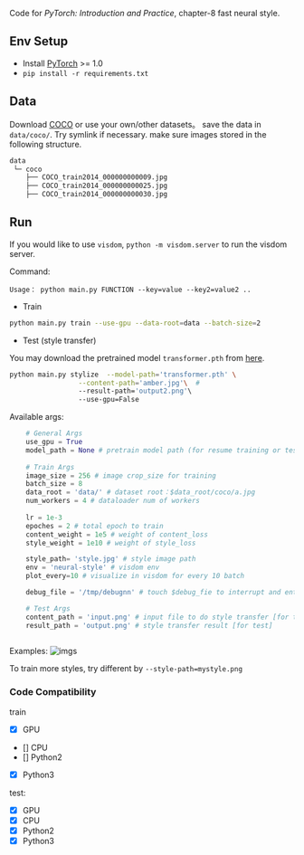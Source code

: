 Code for  *PyTorch: Introduction and Practice*, chapter-8 fast neural style.

## Env Setup

- Install [PyTorch](https://pytorch.org/) >= 1.0  
- `pip install -r requirements.txt` 


## Data 

Download [COCO](http://images.cocodataset.org/zips/train2014.zip) or use your own/other datasets。 save the data in `data/coco/`. Try symlink if necessary. make sure images stored in the following structure.
```Bash
data
 └─ coco
    ├── COCO_train2014_000000000009.jpg
    ├── COCO_train2014_000000000025.jpg
    ├── COCO_train2014_000000000030.jpg
```

## Run
If you would like to use `visdom`, `python -m visdom.server` to run the visdom server.

Command:
```
Usage： python main.py FUNCTION --key=value --key2=value2 ..
```

- Train
```bash
python main.py train --use-gpu --data-root=data --batch-size=2
```

- Test (style transfer)

You may download the pretrained model  `transformer.pth` from [here](https://yun.sfo2.digitaloceanspaces.com/pytorch_book/pytorch_book/transformer.pth). 
```bash
python main.py stylize  --model-path='transformer.pth' \
                 --content-path='amber.jpg'\  #
                 --result-path='output2.png'\  
                 --use-gpu=False
```

Available args:
```python
    # General Args
    use_gpu = True
    model_path = None # pretrain model path (for resume training or test)
    
    # Train Args
    image_size = 256 # image crop_size for training
    batch_size = 8  
    data_root = 'data/' # dataset root：$data_root/coco/a.jpg
    num_workers = 4 # dataloader num of workers
    
    lr = 1e-3
    epoches = 2 # total epoch to train
    content_weight = 1e5 # weight of content_loss  
    style_weight = 1e10 # weight of style_loss

    style_path= 'style.jpg' # style image path
    env = 'neural-style' # visdom env
    plot_every=10 # visualize in visdom for every 10 batch

    debug_file = '/tmp/debugnn' # touch $debug_fie to interrupt and enter ipdb 

    # Test Args
    content_path = 'input.png' # input file to do style transfer [for test]
    result_path = 'output.png' # style transfer result [for test]
   
```

Examples:
![imgs](neural-style-results.png)


To train more styles, try different by `--style-path=mystyle.png`

### Code Compatibility
train 
- [x] GPU  
- [] CPU 
- [] Python2
- [x] Python3

test: 
- [x] GPU
- [x] CPU
- [x] Python2
- [x] Python3